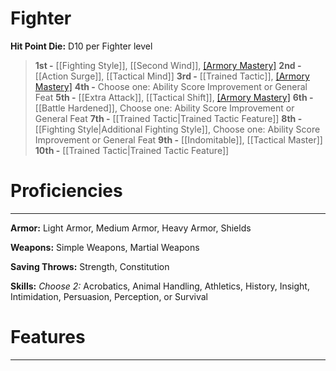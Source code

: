 # Fighter

**Hit Point Die:** D10 per Fighter level

> **1st -** [[Fighting Style]], [[Second Wind]], [[Armory Mastery]](2)
> **2nd -** [[Action Surge]], [[Tactical Mind]]
> **3rd -** [[Trained Tactic]], [[Armory Mastery]](2)
> **4th -** Choose one: Ability Score Improvement or General Feat
> **5th -** [[Extra Attack]], [[Tactical Shift]], [[Armory Mastery]](1)
> **6th -** [[Battle Hardened]], Choose one: Ability Score Improvement or General Feat
> **7th -** [[Trained Tactic|Trained Tactic Feature]]
> **8th -** [[Fighting Style|Additional Fighting Style]], Choose one: Ability Score Improvement or General Feat
> **9th -** [[Indomitable]], [[Tactical Master]]
> **10th -** [[Trained Tactic|Trained Tactic Feature]]
# Proficiencies
---
**Armor:** Light Armor, Medium Armor, Heavy Armor, Shields

**Weapons:** Simple Weapons, Martial Weapons

**Saving Throws:** Strength, Constitution

**Skills:** _Choose 2:_ Acrobatics, Animal Handling, Athletics, History, Insight, Intimidation, Persuasion, Perception, or Survival
# Features
---

